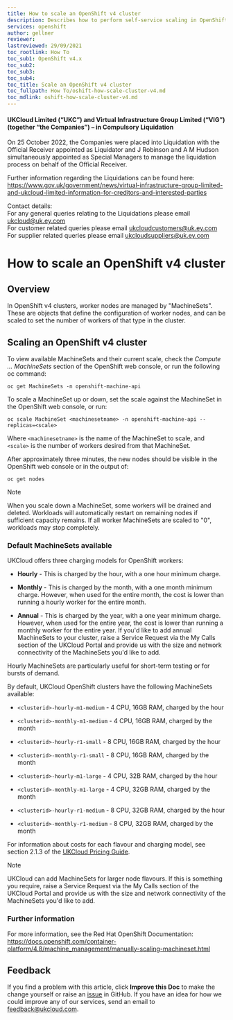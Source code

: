 ```yaml
---
title: How to scale an OpenShift v4 cluster
description: Describes how to perform self-service scaling in OpenShift v4
services: openshift
author: gellner
reviewer: 
lastreviewed: 29/09/2021
toc_rootlink: How To
toc_sub1: OpenShift v4.x
toc_sub2:
toc_sub3:
toc_sub4:
toc_title: Scale an OpenShift v4 cluster
toc_fullpath: How To/oshift-how-scale-cluster-v4.md
toc_mdlink: oshift-how-scale-cluster-v4.md
---
```


#### UKCloud Limited (“UKC”) and Virtual Infrastructure Group Limited (“VIG”) (together “the Companies”) – in Compulsory Liquidation

On 25 October 2022, the Companies were placed into Liquidation with the Official Receiver appointed as Liquidator and J Robinson and A M Hudson simultaneously appointed as Special Managers to manage the liquidation process on behalf of the Official Receiver.

Further information regarding the Liquidations can be found here: <https://www.gov.uk/government/news/virtual-infrastructure-group-limited-and-ukcloud-limited-information-for-creditors-and-interested-parties>

Contact details:<br>
For any general queries relating to the Liquidations please email <ukcloud@uk.ey.com><br>
For customer related queries please email <ukcloudcustomers@uk.ey.com><br>
For supplier related queries please email <ukcloudsuppliers@uk.ey.com>

# How to scale an OpenShift v4 cluster

## Overview

In OpenShift v4 clusters, worker nodes are managed by "MachineSets". These are objects that define the configuration of worker nodes, and can be scaled to set the number of workers of that type in the cluster.

## Scaling an OpenShift v4 cluster

To view available MachineSets and their current scale, check the *Compute ... MachineSets* section of the OpenShift web console, or run the following oc command:

    oc get MachineSets -n openshift-machine-api

To scale a MachineSet up or down, set the scale against the MachineSet in the OpenShift web console, or run:

    oc scale MachineSet <machinesetname> -n openshift-machine-api --replicas=<scale>
    
Where `<machinesetname>` is the name of the MachineSet to scale, and `<scale>` is the number of workers desired from that MachineSet.

After approximately three minutes, the new nodes should be visible in the OpenShift web console or in the output of:

    oc get nodes
	
> [!NOTE]
> When you scale down a MachineSet, some workers will be drained and deleted. Workloads will automatically restart on remaining nodes if sufficient capacity remains. If all worker MachineSets are scaled to "0", workloads may stop completely.

### Default MachineSets available

UKCloud offers three charging models for OpenShift workers:

- **Hourly** - This is charged by the hour, with a one hour minimum charge.

- **Monthly** - This is charged by the month, with a one month minimum charge. However, when used for the entire month, the cost is lower than running a hourly worker for the entire month.

- **Annual** - This is charged by the year, with a one year minimum charge. However, when used for the entire year, the cost is lower than running a monthly worker for the entire year. If you'd like to add annual MachineSets to your cluster, raise a Service Request via the My Calls section of the UKCloud Portal and provide us with the size and network connectivity of the MachineSets you'd like to add.

Hourly MachineSets are particularly useful for short-term testing or for bursts of demand.

By default, UKCloud OpenShift clusters have the following MachineSets available:

- `<clusterid>-hourly-m1-medium` - 4 CPU, 16GB RAM, charged by the hour

- `<clusterid>-monthly-m1-medium` - 4 CPU, 16GB RAM, charged by the month

- `<clusterid>-hourly-r1-small` - 8 CPU, 16GB RAM, charged by the hour

- `<clusterid>-monthly-r1-small` - 8 CPU, 16GB RAM, charged by the month

- `<clusterid>-hourly-m1-large` - 4 CPU, 32B RAM, charged by the hour

- `<clusterid>-monthly-m1-large` - 4 CPU, 32GB RAM, charged by the month

- `<clusterid>-hourly-r1-medium` -  8 CPU, 32GB RAM, charged by the hour

- `<clusterid>-monthly-r1-medium` - 8 CPU, 32GB RAM, charged by the month

For information about costs for each flavour and charging model, see section 2.1.3 of the [UKCloud Pricing Guide](https://ukcloud.com/pricing-guide).

> [!NOTE]
> UKCloud can add MachineSets for larger node flavours. If this is something you require, raise a Service Request via the My Calls section of the UKCloud Portal and provide us with the size and network connectivity of the MachineSets you'd like to add.

### Further information

For more information, see the Red Hat OpenShift Documentation:
https://docs.openshift.com/container-platform/4.8/machine_management/manually-scaling-machineset.html

## Feedback

If you find a problem with this article, click **Improve this Doc** to make the change yourself or raise an [issue](https://github.com/UKCloud/documentation/issues) in GitHub. If you have an idea for how we could improve any of our services, send an email to <feedback@ukcloud.com>.
